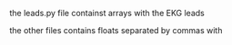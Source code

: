 the leads.py file containst arrays with the EKG leads

the other files contains floats separated by commas with 
